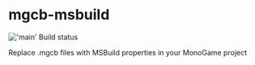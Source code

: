 # mgcb-msbuild

!['main' Build status](../../actions/workflows/build.yml/badge.svg?branch=main)


Replace .mgcb files with MSBuild properties in your MonoGame project